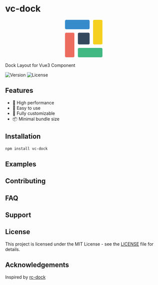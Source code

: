 # vc-dock

<p align="center">
  <img src='./docs/public/logo.svg' width="120" alt="vc-dock logo" />
</p>

Dock Layout for Vue3 Component

![Version](https://img.shields.io/npm/v/vc-dock) ![License](https://img.shields.io/github/license/vc-dock/vc-dock)
<!-- ![Build](https://img.shields.io/github/actions/workflow/status/username/repo/ci.yml) -->

## Features

- 🚀 High performance
- 🌟 Easy to use
- 🎨 Fully customizable
- 📦 Minimal bundle size

## Installation

```bash
npm install vc-dock
```

## Examples

## Contributing

## FAQ

## Support

## License

This project is licensed under the MIT License - see the [LICENSE](./LICENCE) file for details.

## Acknowledgements

Inspired by [rc-dock](https://github.com/ticlo/rc-dock)
